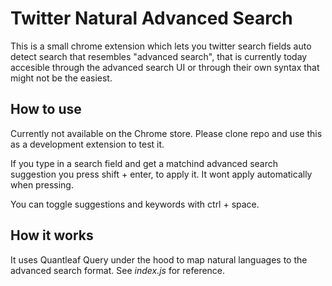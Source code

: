 # Twitter Natural Advanced Search
This is a small chrome extension which lets you twitter search fields auto detect search that resembles "advanced search", that is currently today accesible through the advanced search UI or through their own syntax that might not be the easiest.

## How to use
Currently not available on the Chrome store. Please clone repo and use this as a development extension to test it.

If you type in a search field and get a matchind advanced search suggestion you press shift + enter, to apply it. It wont apply automatically when pressing.

You can toggle suggestions and keywords with ctrl + space.


## How it works
It uses Quantleaf Query under the hood to map natural languages to the advanced search format. See *index.js* for reference. 




